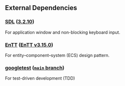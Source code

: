 ## External Dependencies

### [SDL](https://github.com/libsdl-org/SDL) ([3.2.10](https://github.com/libsdl-org/SDL/releases/tag/release-3.2.10))

For application window and non-blocking keyboard input.

### [EnTT](https://github.com/skypjack/entt) ([EnTT v3.15.0](https://github.com/skypjack/entt/releases/tag/v3.15.0))

For entity–component–system (ECS) design pattern.

### [googletest](https://github.com/google/googletest) ([`main` branch](https://github.com/google/googletest?tab=readme-ov-file#live-at-head))

For test-driven development (TDD)
